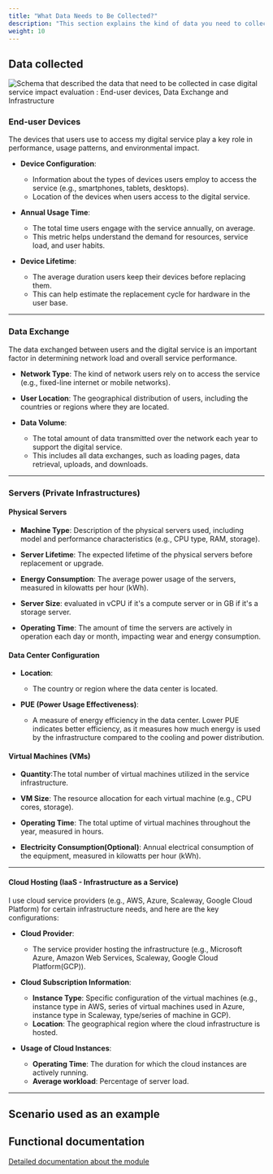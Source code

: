 ```yaml
---
title: "What Data Needs to Be Collected?"
description: "This section explains the kind of data you need to collect before starting an assessment"
weight: 10
---
```


## Data collected

![Schema that described the data that need to be collected in case digital service impact evaluation : End-user devices, Data Exchange and Infrastructure](../media/data_collected.png)

### End-user Devices

The devices that users use to access my digital service play a key role in performance, usage patterns, and
environmental impact.

-   **Device Configuration**:

    -   Information about the types of devices users employ to access the service (e.g., smartphones, tablets, desktops).
    -   Location of the devices when users access to the digital service.

-   **Annual Usage Time**:

    -   The total time users engage with the service annually, on average.
    -   This metric helps understand the demand for resources, service load, and user habits.

-   **Device Lifetime**:
    -   The average duration users keep their devices before replacing them.
    -   This can help estimate the replacement cycle for hardware in the user base.

---

### Data Exchange

The data exchanged between users and the digital service is an important factor in determining network load and overall
service performance.

-   **Network Type**: The kind of network users rely on to access the service (e.g., fixed-line internet or mobile
    networks).

-   **User Location**: The geographical distribution of users, including the countries or regions where they are located.

-   **Data Volume**:
    -   The total amount of data transmitted over the network each year to support the digital service.
    -   This includes all data exchanges, such as loading pages, data retrieval, uploads, and downloads.

---

### Servers (Private Infrastructures)

#### **Physical Servers**

-   **Machine Type**: Description of the physical servers used, including model and performance characteristics (e.g., CPU
    type, RAM, storage).

-   **Server Lifetime**: The expected lifetime of the physical servers before replacement or upgrade.

-   **Energy Consumption**: The average power usage of the servers, measured in kilowatts per hour (kWh).

-   **Server Size**: evaluated in vCPU if it's a compute server or in GB if it's a storage server.

-   **Operating Time**: The amount of time the servers are actively in operation each day or month, impacting wear and
    energy consumption.

#### **Data Center Configuration**

-   **Location**:

    -   The country or region where the data center is located.

-   **PUE (Power Usage Effectiveness)**:
    -   A measure of energy efficiency in the data center. Lower PUE indicates better efficiency, as it measures how much
        energy is used by the infrastructure compared to the cooling and power distribution.

#### **Virtual Machines (VMs)**

-   **Quantity**:The total number of virtual machines utilized in the service infrastructure.

-   **VM Size**: The resource allocation for each virtual machine (e.g., CPU cores, storage).

-   **Operating Time**: The total uptime of virtual machines throughout the year, measured in hours.

-   **Electricity Consumption(Optional)**: Annual electrical consumption of the equipment, measured in kilowatts per hour (kWh).

---

#### **Cloud Hosting (IaaS - Infrastructure as a Service)**

I use cloud service providers (e.g., AWS, Azure, Scaleway, Google Cloud Platform) for certain infrastructure needs, and here are the key configurations:

-   **Cloud Provider**:

    -   The service provider hosting the infrastructure (e.g., Microsoft Azure, Amazon Web Services, Scaleway, Google Cloud Platform(GCP)).

-   **Cloud Subscription Information**:

    -   **Instance Type**: Specific configuration of the virtual machines (e.g., instance type in AWS, series of virtual
        machines used in Azure, instance type in Scaleway, type/series of machine in GCP).
    -   **Location**: The geographical region where the cloud infrastructure is hosted.

-   **Usage of Cloud Instances**:
    -   **Operating Time**: The duration for which the cloud instances are actively running.
    -   **Average workload**: Percentage of server load.

---

## Scenario used as an example

## Functional documentation

[Detailed documentation about the module](../../../../2-functional-documentation/use_cases/uc_digital_services/_index.md)
